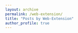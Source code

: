 ```yaml
---
layout: archive
permalink: /web-extension/
title: "Posts by Web-Extension"
author_profile: true
---
```

